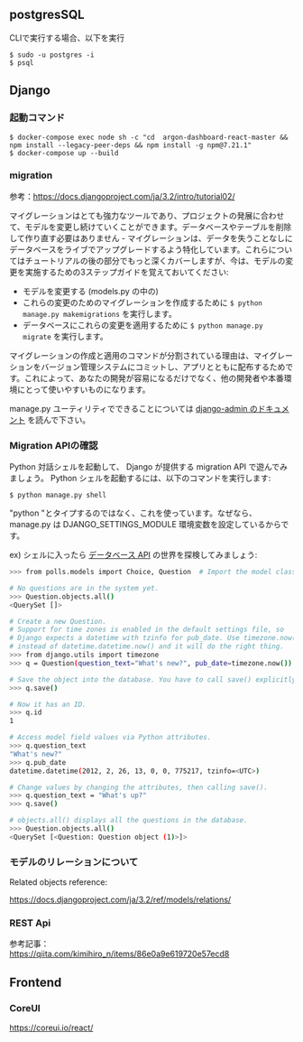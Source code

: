 ## postgresSQL

CLIで実行する場合、以下を実行
```
$ sudo -u postgres -i
$ psql
```

## Django

### 起動コマンド

```
$ docker-compose exec node sh -c "cd  argon-dashboard-react-master && npm install --legacy-peer-deps && npm install -g npm@7.21.1"
$ docker-compose up --build
```


### migration
参考：https://docs.djangoproject.com/ja/3.2/intro/tutorial02/

マイグレーションはとても強力なツールであり、プロジェクトの発展に合わせて、モデルを変更し続けていくことができます。データベースやテーブルを削除して作り直す必要はありません - マイグレーションは、データを失うことなしにデータベースをライブでアップグレードするよう特化しています。これらについてはチュートリアルの後の部分でもっと深くカバーしますが、今は、モデルの変更を実施するための3ステップガイドを覚えておいてください:

* モデルを変更する (models.py の中の)
* これらの変更のためのマイグレーションを作成するために `$ python manage.py makemigrations` を実行します。
* データベースにこれらの変更を適用するために `$ python manage.py migrate` を実行します。

マイグレーションの作成と適用のコマンドが分割されている理由は、マイグレーションをバージョン管理システムにコミットし、アプリとともに配布するためです。これによって、あなたの開発が容易になるだけでなく、他の開発者や本番環境にとって使いやすいものになります。

manage.py ユーティリティでできることについては [django-admin のドキュメント](https://docs.djangoproject.com/ja/3.2/ref/django-admin/) を読んで下さい。

### Migration APIの確認

Python 対話シェルを起動して、 Django が提供する migration API で遊んでみましょう。 Python シェルを起動するには、以下のコマンドを実行します:

```
$ python manage.py shell
```
"python "とタイプするのではなく、これを使っています。なぜなら、 manage.py は DJANGO_SETTINGS_MODULE 環境変数を設定しているからです。

ex)
シェルに入ったら [データベース API](https://docs.djangoproject.com/ja/3.2/topics/db/queries/) の世界を探検してみましょう:

```bash
>>> from polls.models import Choice, Question  # Import the model classes we just wrote.

# No questions are in the system yet.
>>> Question.objects.all()
<QuerySet []>

# Create a new Question.
# Support for time zones is enabled in the default settings file, so
# Django expects a datetime with tzinfo for pub_date. Use timezone.now()
# instead of datetime.datetime.now() and it will do the right thing.
>>> from django.utils import timezone
>>> q = Question(question_text="What's new?", pub_date=timezone.now())

# Save the object into the database. You have to call save() explicitly.
>>> q.save()

# Now it has an ID.
>>> q.id
1

# Access model field values via Python attributes.
>>> q.question_text
"What's new?"
>>> q.pub_date
datetime.datetime(2012, 2, 26, 13, 0, 0, 775217, tzinfo=<UTC>)

# Change values by changing the attributes, then calling save().
>>> q.question_text = "What's up?"
>>> q.save()

# objects.all() displays all the questions in the database.
>>> Question.objects.all()
<QuerySet [<Question: Question object (1)>]>
```

### モデルのリレーションについて

Related objects reference:

https://docs.djangoproject.com/ja/3.2/ref/models/relations/

### REST Api
参考記事：<br>
https://qiita.com/kimihiro_n/items/86e0a9e619720e57ecd8

## Frontend

### CoreUI
https://coreui.io/react/
